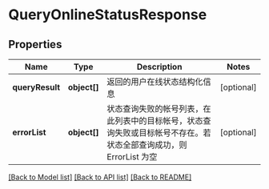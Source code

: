 # QueryOnlineStatusResponse

## Properties
Name | Type | Description | Notes
------------ | ------------- | ------------- | -------------
**queryResult** | **object[]** | 返回的用户在线状态结构化信息 | [optional] 
**errorList** | **object[]** | 状态查询失败的帐号列表，在此列表中的目标帐号，状态查询失败或目标帐号不存在。若状态全部查询成功，则 ErrorList 为空 | [optional] 

[[Back to Model list]](../README.md#documentation-for-models) [[Back to API list]](../README.md#documentation-for-api-endpoints) [[Back to README]](../README.md)


